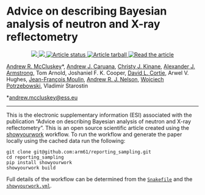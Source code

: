 # Advice on describing Bayesian analysis of neutron and X-ray reflectometry

<p align="center">
<a href="https://doi.org/10.5281/zenodo.6874560">
<img src="https://zenodo.org/badge/DOI/10.5281/zenodo.6874560.svg"/>
</a>
<a href="https://arxiv.org/abs/2207.10406">
<img src="https://img.shields.io/badge/arXiv-2207.10406-orange.svg"/>
</a>
<a href="https://github.com/arm61/reporting_sampling/actions/workflows/build.yml">
<img src="https://github.com/arm61/reporting_sampling/actions/workflows/build.yml/badge.svg?branch=main" alt="Article status"/>
</a>
<a href="https://github.com/arm61/reporting_sampling/raw/main-pdf/arxiv.tar.gz">
<img src="https://img.shields.io/badge/article-tarball-blue.svg?style=flat" alt="Article tarball"/>
</a>
<a href="https://github.com/arm61/reporting_sampling/raw/main-pdf/ms.pdf">
<img src="https://img.shields.io/badge/article-pdf-blue.svg?style=flat" alt="Read the article"/>
</a>
</p>

[Andrew R. McCluskey](https://orcid.org/0000-0003-3381-5911)&ast;, [Andrew J. Caruana](https://orcid.org/0000-0003-0715-5876), [Christy J. Kinane](https://orcid.org/0000-0002-1185-0719), [Alexander J. Armstrong](https://orcid.org/0000-0002-6601-8591), Tom Arnold, Joshaniel F. K. Cooper, [David L. Cortie](https://orcid.org/0000-0003-2383-1619), Arwel V. Hughes, [Jean-François Moulin](https://orcid.org/0000-0003-2508-2607), [Andrew R. J. Nelson](https://orcid.org/0000-0002-4548-3558), [Wojciech Potrzebowski](https://orcid.org/0000-0002-7789-6779), Vladimir Starostin

&ast;[andrew.mccluskey@ess.eu](mailto:andrew.mccluskey@ess.eu)

---

This is the electronic supplementary information (ESI) associated with the publication “Advice on describing Bayesian analysis of neutron and X-ray reflectometry”. 
This is an open source scientific article created using the [showyourwork](https://show-your.work) workflow.
To run the workflow and generate the paper locally using the cached data run the following: 
```
git clone git@github.com:arm61/reporting_sampling.git
cd reporting_sampling
pip install showyourwork
showyourwork build 
```
Full details of the workflow can be determined from the [`Snakefile`](https://github.com/arm61/reporting_sampling/blob/main/Snakefile) and the [`showyourwork.yml`](https://github.com/arm61/reporting_sampling/blob/main/showyourwork.yml).
